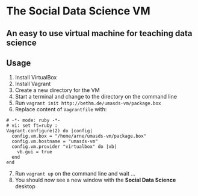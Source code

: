 # The **Social Data Science** VM
## An easy to use virtual machine for teaching data science

## Usage
1. Install VirtualBox
2. Install Vagrant
3. Create a new directory for the VM
4. Start a terminal and change to the directory on the command line
5. Run `vagrant init http://bethm.de/umasds-vm/package.box`
6. Replace content of `Vagrantfile` with:

```
# -*- mode: ruby -*-
# vi: set ft=ruby :
Vagrant.configure(2) do |config|
  config.vm.box = "/home/arne/umasds-vm/package.box"
  config.vm.hostname = "umasds-vm"
  config.vm.provider "virtualbox" do |vb|
    vb.gui = true
  end
end
```

7. Run `vagrant up` on the command line and wait ...
8. You should now see a new window with the **Social Data Science** desktop